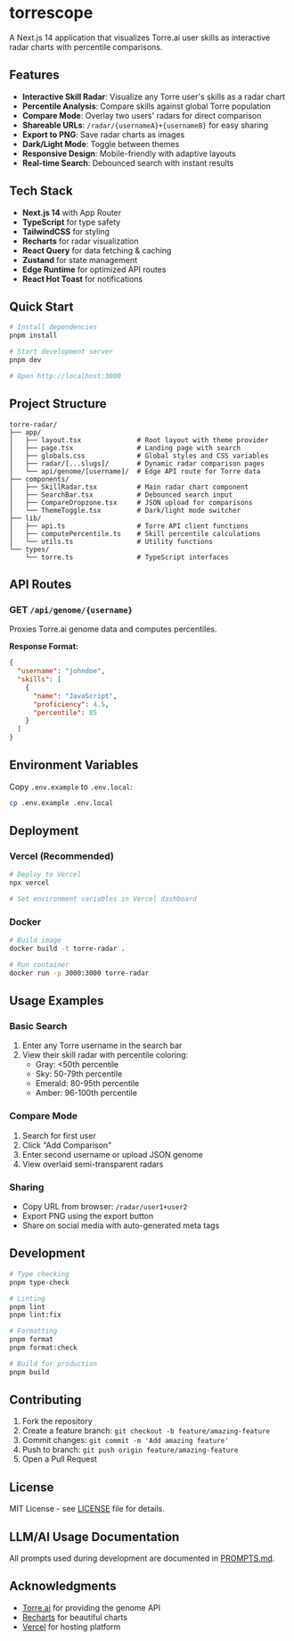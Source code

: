 # torrescope

A Next.js 14 application that visualizes Torre.ai user skills as interactive radar charts with percentile comparisons.

## Features

- **Interactive Skill Radar**: Visualize any Torre user's skills as a radar chart
- **Percentile Analysis**: Compare skills against global Torre population
- **Compare Mode**: Overlay two users' radars for direct comparison
- **Shareable URLs**: `/radar/{usernameA}+{usernameB}` for easy sharing
- **Export to PNG**: Save radar charts as images
- **Dark/Light Mode**: Toggle between themes
- **Responsive Design**: Mobile-friendly with adaptive layouts
- **Real-time Search**: Debounced search with instant results

## Tech Stack

- **Next.js 14** with App Router
- **TypeScript** for type safety
- **TailwindCSS** for styling
- **Recharts** for radar visualization
- **React Query** for data fetching & caching
- **Zustand** for state management
- **Edge Runtime** for optimized API routes
- **React Hot Toast** for notifications

## Quick Start

```bash
# Install dependencies
pnpm install

# Start development server
pnpm dev

# Open http://localhost:3000
```

## Project Structure

```
torre-radar/
├── app/
│   ├── layout.tsx              # Root layout with theme provider
│   ├── page.tsx                # Landing page with search
│   ├── globals.css             # Global styles and CSS variables
│   ├── radar/[...slugs]/       # Dynamic radar comparison pages
│   └── api/genome/[username]/  # Edge API route for Torre data
├── components/
│   ├── SkillRadar.tsx          # Main radar chart component
│   ├── SearchBar.tsx           # Debounced search input
│   ├── CompareDropzone.tsx     # JSON upload for comparisons
│   └── ThemeToggle.tsx         # Dark/light mode switcher
├── lib/
│   ├── api.ts                  # Torre API client functions
│   ├── computePercentile.ts    # Skill percentile calculations
│   └── utils.ts                # Utility functions
└── types/
    └── torre.ts                # TypeScript interfaces
```

## API Routes

### GET `/api/genome/{username}`

Proxies Torre.ai genome data and computes percentiles.

**Response Format:**
```json
{
  "username": "johndoe",
  "skills": [
    {
      "name": "JavaScript",
      "proficiency": 4.5,
      "percentile": 85
    }
  ]
}
```

## Environment Variables

Copy `.env.example` to `.env.local`:

```bash
cp .env.example .env.local
```

## Deployment

### Vercel (Recommended)

```bash
# Deploy to Vercel
npx vercel

# Set environment variables in Vercel dashboard
```

### Docker

```bash
# Build image
docker build -t torre-radar .

# Run container
docker run -p 3000:3000 torre-radar
```

## Usage Examples

### Basic Search
1. Enter any Torre username in the search bar
2. View their skill radar with percentile coloring:
   - Gray: <50th percentile
   - Sky: 50-79th percentile  
   - Emerald: 80-95th percentile
   - Amber: 96-100th percentile

### Compare Mode
1. Search for first user
2. Click "Add Comparison" 
3. Enter second username or upload JSON genome
4. View overlaid semi-transparent radars

### Sharing
- Copy URL from browser: `/radar/user1+user2`
- Export PNG using the export button
- Share on social media with auto-generated meta tags

## Development

```bash
# Type checking
pnpm type-check

# Linting
pnpm lint
pnpm lint:fix

# Formatting
pnpm format
pnpm format:check

# Build for production
pnpm build
```

## Contributing

1. Fork the repository
2. Create a feature branch: `git checkout -b feature/amazing-feature`
3. Commit changes: `git commit -m 'Add amazing feature'`
4. Push to branch: `git push origin feature/amazing-feature`
5. Open a Pull Request

## License

MIT License - see [LICENSE](LICENSE) file for details.

## LLM/AI Usage Documentation

All prompts used during development are documented in [PROMPTS.md](./PROMPTS.md).

## Acknowledgments

- [Torre.ai](https://torre.ai) for providing the genome API
- [Recharts](https://recharts.org) for beautiful charts
- [Vercel](https://vercel.com) for hosting platform